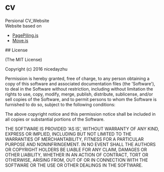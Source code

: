 # cv
Persional CV_Website<br>
Website based on
<ul>
<li><a href="https://github.com/alvarotrigo/pagePiling.js" target="_blank">PagePiling.js</a></li>
<li><a href="https://github.com/visionmedia/move.js" target="_blank">Move.js</a></li>
</ul>
## License

(The MIT License)

Copyright (c) 2016 nicedayzhu

Permission is hereby granted, free of charge, to any person obtaining
a copy of this software and associated documentation files (the
'Software'), to deal in the Software without restriction, including
without limitation the rights to use, copy, modify, merge, publish,
distribute, sublicense, and/or sell copies of the Software, and to
permit persons to whom the Software is furnished to do so, subject to
the following conditions:

The above copyright notice and this permission notice shall be
included in all copies or substantial portions of the Software.

THE SOFTWARE IS PROVIDED 'AS IS', WITHOUT WARRANTY OF ANY KIND,
EXPRESS OR IMPLIED, INCLUDING BUT NOT LIMITED TO THE WARRANTIES OF
MERCHANTABILITY, FITNESS FOR A PARTICULAR PURPOSE AND NONINFRINGEMENT.
IN NO EVENT SHALL THE AUTHORS OR COPYRIGHT HOLDERS BE LIABLE FOR ANY
CLAIM, DAMAGES OR OTHER LIABILITY, WHETHER IN AN ACTION OF CONTRACT,
TORT OR OTHERWISE, ARISING FROM, OUT OF OR IN CONNECTION WITH THE
SOFTWARE OR THE USE OR OTHER DEALINGS IN THE SOFTWARE.

